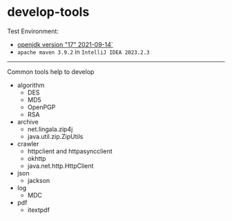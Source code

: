 # develop-tools
Test Environment:
- [openjdk version "17" 2021-09-14`](https://download.java.net/openjdk/jdk17/ri/openjdk-17+35_windows-x64_bin.zip)
- `apache maven 3.9.2` in `IntelliJ IDEA 2023.2.3`
----------------------------------------------------
Common tools help to develop
- algorithm
  - DES
  - MD5
  - OpenPGP
  - RSA
- archive
  - net.lingala.zip4j
  - java.util.zip.ZipUtils
- crawler
  - httpclient and httpasyncclient
  - okhttp
  - java.net.http.HttpClient
- json
  - jackson
- log
  - MDC
- pdf
  - itextpdf